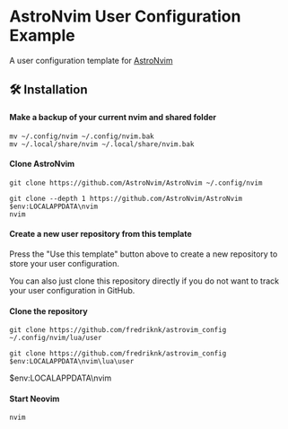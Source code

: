 # AstroNvim User Configuration Example

A user configuration template for [AstroNvim](https://github.com/AstroNvim/AstroNvim)

## 🛠️ Installation

#### Make a backup of your current nvim and shared folder

```shell
mv ~/.config/nvim ~/.config/nvim.bak
mv ~/.local/share/nvim ~/.local/share/nvim.bak
```

#### Clone AstroNvim

```shell
git clone https://github.com/AstroNvim/AstroNvim ~/.config/nvim
```
```shell
git clone --depth 1 https://github.com/AstroNvim/AstroNvim $env:LOCALAPPDATA\nvim
nvim
```

#### Create a new user repository from this template

Press the "Use this template" button above to create a new repository to store your user configuration.

You can also just clone this repository directly if you do not want to track your user configuration in GitHub.

#### Clone the repository

```shell
git clone https://github.com/fredriknk/astrovim_config ~/.config/nvim/lua/user
```

```shell
git clone https://github.com/fredriknk/astrovim_config  $env:LOCALAPPDATA\nvim\lua\user
```

$env:LOCALAPPDATA\nvim

#### Start Neovim

```shell
nvim
```

